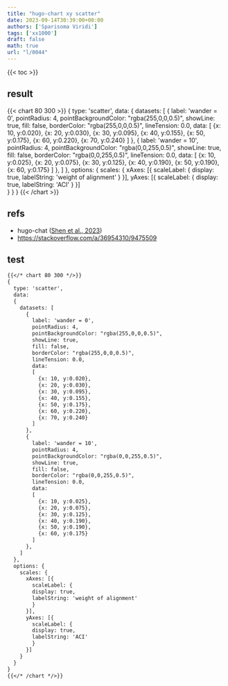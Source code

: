 ```yaml
---
title: "hugo-chart xy scatter"
date: 2023-09-14T30:39:00+08:00
authors: ['Sparisoma Viridi']
tags: ['xx1000']
draft: false
math: true
url: "l/0044"
---
```

{{< toc >}}

## result
{{< chart 80 300 >}}
{
  type: 'scatter',
  data:
  {
    datasets: [
      {
        label: 'wander = 0',
        pointRadius: 4,
        pointBackgroundColor: "rgba(255,0,0,0.5)",
        showLine: true,
        fill: false,
        borderColor: "rgba(255,0,0,0.5)",
        lineTension: 0.0,
        data:
        [
          {x: 10, y:0.020},
          {x: 20, y:0.030},
          {x: 30, y:0.095},
          {x: 40, y:0.155},
          {x: 50, y:0.175},
          {x: 60, y:0.220},
          {x: 70, y:0.240}
        ]
      },
      {
        label: 'wander = 10',
        pointRadius: 4,
        pointBackgroundColor: "rgba(0,0,255,0.5)",
        showLine: true,
        fill: false,
        borderColor: "rgba(0,0,255,0.5)",
        lineTension: 0.0,
        data:
        [
          {x: 10, y:0.025},
          {x: 20, y:0.075},
          {x: 30, y:0.125},
          {x: 40, y:0.190},
          {x: 50, y:0.190},
          {x: 60, y:0.175}
        ]
      },
    ]
  },
  options: {
    scales: {
      xAxes: [{
        scaleLabel: {
        display: true,
        labelString: 'weight of alignment'
        }
      }],
      yAxes: [{
        scaleLabel: {
        display: true,
        labelString: 'ACI'
        }
      }]    
    }
  }
}
{{< /chart >}}


## refs
+ hugo-chat ([Shen et al., 2023](https://github.com/shen-yu/hugo-chart))
+ https://stackoverflow.com/a/36954310/9475509


## test
```md
{{</* chart 80 300 */>}}
{
  type: 'scatter',
  data:
  {
    datasets: [
      {
        label: 'wander = 0',
        pointRadius: 4,
        pointBackgroundColor: "rgba(255,0,0,0.5)",
        showLine: true,
        fill: false,
        borderColor: "rgba(255,0,0,0.5)",
        lineTension: 0.0,
        data:
        [
          {x: 10, y:0.020},
          {x: 20, y:0.030},
          {x: 30, y:0.095},
          {x: 40, y:0.155},
          {x: 50, y:0.175},
          {x: 60, y:0.220},
          {x: 70, y:0.240}
        ]
      },
      {
        label: 'wander = 10',
        pointRadius: 4,
        pointBackgroundColor: "rgba(0,0,255,0.5)",
        showLine: true,
        fill: false,
        borderColor: "rgba(0,0,255,0.5)",
        lineTension: 0.0,
        data:
        [
          {x: 10, y:0.025},
          {x: 20, y:0.075},
          {x: 30, y:0.125},
          {x: 40, y:0.190},
          {x: 50, y:0.190},
          {x: 60, y:0.175}
        ]
      },
    ]
  },
  options: {
    scales: {
      xAxes: [{
        scaleLabel: {
        display: true,
        labelString: 'weight of alignment'
        }
      }],
      yAxes: [{
        scaleLabel: {
        display: true,
        labelString: 'ACI'
        }
      }]    
    }
  }
}
{{</* /chart */>}}
```
